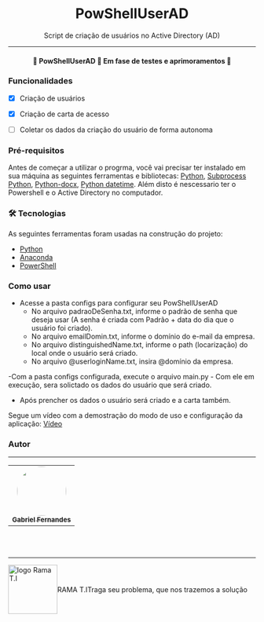 <h1 align="center">PowShellUserAD </h1>

<p align="center"> Script de criação de usuários no Active Directory (AD) </p>
<hr>
<h4 align="center"> 
	🚧  PowShellUserAD 🚀 Em fase de testes e aprimoramentos  🚧
</h4>

### Funcionalidades

- [x] Criação de usuários
- [x] Criação de carta de acesso
- [ ] Coletar os dados da criação do usuário de forma autonoma



### Pré-requisitos

Antes de começar a utilizar o progrma, você vai precisar ter instalado em sua máquina as seguintes ferramentas e bibliotecas:
[Python](https://www.python.org/), [Subprocess Python](https://docs.python.org/3/library/subprocess.html), [Python-docx](https://python-docx.readthedocs.io/en/latest/), [Python datetime](https://docs.python.org/3/library/datetime.html).
Além disto é nescessario ter o Powershell e o Active Directory no computador. 

### 🛠 Tecnologias

As seguintes ferramentas foram usadas na construção do projeto:

- [Python](https://www.python.org/)
- [Anaconda](https://www.anaconda.com/)
- [PowerShell](https://learn.microsoft.com/en-us/powershell/)

### Como usar

- Acesse a pasta configs para configurar seu PowShellUserAD
    - No arquivo padraoDeSenha.txt, informe o padrão de senha que deseja usar (A senha é criada com Padrão + data do dia que o usuário foi criado).
    - No arquivo emailDomin.txt, informe o domínio do e-mail da empresa.
    - No arquivo distinguishedName.txt, informe o path (locarização) do local onde o usuário será criado.
    - No arquivo @userloginName.txt, insira @domínio da empresa.

-Com a pasta configs configurada, execute o arquivo main.py
    - Com ele em execução, sera solictado os dados do usuário que será criado.

- Após prencher os dados o usuário será criado e a carta também.

Segue um vídeo com a demostração do modo de uso e configuração da aplicação: [Vídeo](https://youtu.be/IjPdWiBJ6bw)

### Autor
<hr>
  <table>
  <tr>
    <td align="center"><a href="https://www.linkedin.com/in/gabriel-guilherme-santos-fernandes/"><img style="border-radius: 50%;" src="https://media.licdn.com/dms/image/D4D03AQHp8ncucZmHPQ/profile-displayphoto-shrink_200_200/0/1682124190324?e=1697068800&v=beta&t=kyuxfRI1f5lpqaHYs37h3omOQafOC_D91T8IoYBt708" width="100px;" alt=""/><br /><sub><b>Gabriel Fernandes</b></sub></a></td> 
  </tr>
 
</table>
<br />
<br />
<hr>
<div style="display: flex; align-items: center;">
  <img src="https://cdn.discordapp.com/attachments/356114369979088897/1138319881159319613/Ramar_T.I_Logotipo.png" alt="logo Rama T.I" style="width:100px;height:100px;">
  <p>RAMA T.I </p>
  <p>Traga seu problema, que nos trazemos a solução</p>
</div>
